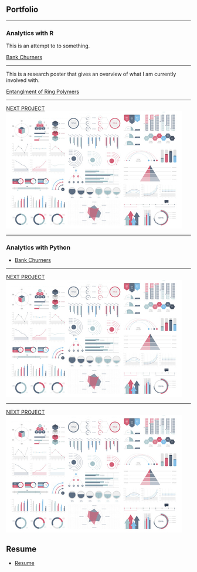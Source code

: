 ## Portfolio

---

### Analytics with R
This is an attempt to to something.  

[Bank Churners](/mywork/BankChurners.html)


---
This is a research poster that gives an overview of what I am currently involved with. 

[Entanglment of Ring Polymers](/images/RD2021.pdf)


---
[NEXT PROJECT](/_projects/BankChurners.html)
<img src="images/dummy_thumbnail.jpg?raw=true"/>

---

### Analytics with Python

- [Bank Churners](https://github.com/jwUTC/jwUTC.github.io/blob/c96b3747468af24bd7a8da1c0fdccf6ae2ac6d74/Projects/BankChurners.html)


---
[NEXT PROJECT](/_projects/BankChurners.html)
<img src="images/dummy_thumbnail.jpg?raw=true"/>

---
[NEXT PROJECT](/_projects/BankChurners.html)
<img src="images/dummy_thumbnail.jpg?raw=true"/>



## Resume

- [Resume](/pdf/RESUME.pdf)


<!-- Remove above link if you don't want to attibute -->
